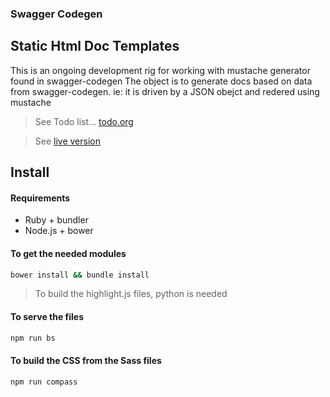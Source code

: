 ### Swagger Codegen
## Static Html Doc Templates

This is an ongoing development rig for working with mustache generator found in swagger-codegen
The object is to generate docs based on data from swagger-codegen. 
ie: it is driven by a JSON obejct and redered using mustache

> See Todo list... [todo.org](todo.org)

> See [live version](http://ponelat.github.io/swagger-codegen-staticdocs-rig)

## Install

#### Requirements

- Ruby + bundler 
- Node.js + bower

#### To get the needed modules

```bash
bower install && bundle install
```

>   To build the highlight.js files, python is needed

#### To serve the files

```bash
npm run bs
```

#### To build the CSS from the Sass files

```bash
npm run compass
```
